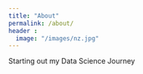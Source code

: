 ```yaml
---
title: "About"
permalink: /about/
header :
  image: "/images/nz.jpg"
---
```


Starting out my Data Science Journey
